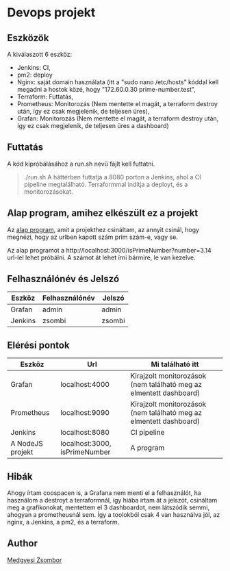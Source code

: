# Devops projekt

## Eszközök
A kiválaszott 6 eszköz:
- Jenkins: CI,
- pm2: deploy
- Nginx: saját domain használata (itt a "sudo nano /etc/hosts" kóddal kell megadni a hostok közé, hogy "172.60.0.30     prime-number.test",
- Terraform: Futtatás,
- Prometheus: Monitorozás (Nem mentette el magát, a terraform destroy után, így ez csak megjelenik, de teljesen üres),
- Grafan: Monitorozás (Nem mentette el magát, a terraform destroy után, így ez csak megjelenik, de teljesen üres a dashboard)

## Futtatás
A kód kipróbálásához a run.sh nevű fájlt kell futtatni.
> ./run.sh
A háttérben futtatja a 8080 porton a Jenkins, ahol a CI pipeline megtalálható.
Terraformmal indítja a deployt, és a monitorozásokat. 

## Alap program, amihez elkészült ez a projekt
Az [alap program](https://github.com/medgyesizsombor/nodejs-for-devops), amit a projekthez csináltam, az annyit csinál, hogy megnézi, hogy az urlben kapott szám prím szám-e, vagy se.

Az alap programot a http://localhost:3000/isPrimeNumber?number=3.14 url-lel lehet próbálni. A számot át lehet írni bármire, le van kezelve.

## Felhasználónév és Jelszó
|Eszköz|Felhasználónév|Jelszó|
|----------------|-------------------------------|-----------------------------|
|Grafan|admin|admin|
|Jenkins|zsombi|zsombi|

## Elérési pontok
|Eszköz|Url|Mi található itt|
|-|-|-|
|Grafan|localhost:4000|Kirajzolt monitorozások (nem található meg az elmentett dashboard)|
|Prometheus|localhost:9090|Kirajzolt monitorozások (nem található meg az elmentett dashboard)|
|Jenkins|localhost:8080|CI pipeline|
|A NodeJS projekt|localhost:3000, isPrimeNumber|A program|

## Hibák
Ahogy írtam coospacen is, a Grafana nem menti el a felhasználót, ha használom a destroyt a terraformnál, így hiába írtam át a jelszót, csináltam meg a grafikonokat, mentettem el 3 dashboardot, nem látszódik semmi, ahogyan a prometheusnál sem.
Így a toolokból csak 4 van használva jól, az nginx, a Jenkins, a pm2, és a terraform.

## Author
[Medgyesi Zsombor](https://github.com/medgyesizsombor)
